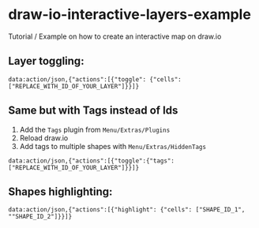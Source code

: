 # draw-io-interactive-layers-example
Tutorial / Example on how to create an interactive map on draw.io

## Layer toggling:

```
data:action/json,{"actions":[{"toggle": {"cells": ["REPLACE_WITH_ID_OF_YOUR_LAYER"]}}]}
```

## Same but with Tags instead of Ids

1. Add the ```Tags``` plugin from ```Menu/Extras/Plugins```
2. Reload draw.io
3. Add tags to multiple shapes with ```Menu/Extras/HiddenTags```
```
data:action/json,{"actions":[{"toggle":{"tags":["REPLACE_WITH_ID_OF_YOUR_LAYER"]}}]}
```

## Shapes highlighting: 

```
data:action/json,{"actions":[{"highlight": {"cells": ["SHAPE_ID_1", ""SHAPE_ID_2"]}}]}
```


